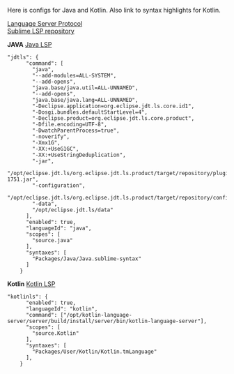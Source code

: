 Here is configs for Java and Kotlin. Also link to syntax highlights for Kotlin.

[Language Server Protocol](https://microsoft.github.io/language-server-protocol/)</br>
[Sublime LSP repository](https://github.com/sublimelsp/LSP)

**JAVA**
[Java LSP](https://github.com/eclipse/eclipse.jdt.ls)
```
"jdtls": {
      "command": [
        "java",
        "--add-modules=ALL-SYSTEM",
        "--add-opens",
        "java.base/java.util=ALL-UNNAMED",
        "--add-opens",
        "java.base/java.lang=ALL-UNNAMED",
        "-Declipse.application=org.eclipse.jdt.ls.core.id1",
        "-Dosgi.bundles.defaultStartLevel=4",
        "-Declipse.product=org.eclipse.jdt.ls.core.product",
        "-Dfile.encoding=UTF-8",
        "-DwatchParentProcess=true",
        "-noverify",
        "-Xmx1G",
        "-XX:+UseG1GC",
        "-XX:+UseStringDeduplication",
        "-jar",
        "/opt/eclipse.jdt.ls/org.eclipse.jdt.ls.product/target/repository/plugins/org.eclipse.equinox.launcher_1.5.200.v20180922-1751.jar",
        "-configuration",
        "/opt/eclipse.jdt.ls/org.eclipse.jdt.ls.product/target/repository/config_mac",
        "-data",
        "/opt/eclipse.jdt.ls/data"
      ],
      "enabled": true,
      "languageId": "java",
      "scopes": [
        "source.java"
      ],
      "syntaxes": [
        "Packages/Java/Java.sublime-syntax"
      ]
    }
```

**Kotlin**
[Kotlin LSP](https://github.com/fwcd/kotlin-language-server)
```
"kotlinls": {
      "enabled": true,
      "languageId": "kotlin",
      "command": ["/opt/kotlin-language-server/server/build/install/server/bin/kotlin-language-server"],
      "scopes": [
        "source.Kotlin"
      ],
      "syntaxes": [
        "Packages/User/Kotlin/Kotlin.tmLanguage"
      ],
    }
```
